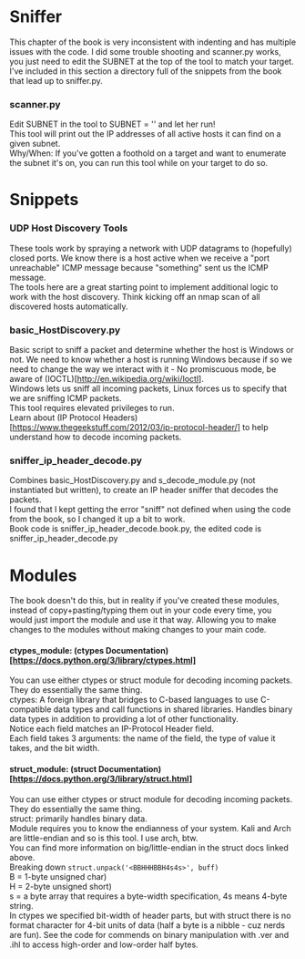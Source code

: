 # Sniffer

This chapter of the book is very inconsistent with indenting and has multiple issues with the code. I did some trouble shooting and scanner.py works, you just need to edit the SUBNET at the top of the tool to match your target.  
I've included in this section a directory full of the snippets from the book that lead up to sniffer.py.  

### scanner.py

Edit SUBNET in the tool to SUBNET = '<Target Subnet>' and let her run!  
This tool will print out the IP addresses of all active hosts it can find on a given subnet.  
Why/When: If you've gotten a foothold on a target and want to enumerate the subnet it's on, you can run this tool while on your target to do so.  

# Snippets

### UDP Host Discovery Tools

These tools work by spraying a network with UDP datagrams to (hopefully) closed ports. We know there is a host active when we receive a "port unreachable" ICMP message because "something" sent us the ICMP message.  
The tools here are a great starting point to implement additional logic to work with the host discovery. Think kicking off an nmap scan of all discovered hosts automatically.  

### basic_HostDiscovery.py

Basic script to sniff a packet and determine whether the host is Windows or not. We need to know whether a host is running Windows because if so we need to change the way we interact with it - No promiscuous mode, be aware of (IOCTL)[http://en.wikipedia.org/wiki/Ioctl].  
Windows lets us sniff all incoming packets, Linux forces us to specify that we are sniffing ICMP packets.  
This tool requires elevated privileges to run.  
Learn about (IP Protocol Headers)[https://www.thegeekstuff.com/2012/03/ip-protocol-header/] to help understand how to decode incoming packets.  

### sniffer_ip_header_decode.py

Combines basic_HostDiscovery.py and s_decode_module.py (not instantiated but written), to create an IP header sniffer that decodes the packets.  
I found that I kept getting the error "sniff" not defined when using the code from the book, so I changed it up a bit to work.  
Book code is sniffer_ip_header_decode.book.py, the edited code is sniffer_ip_header_decode.py  

# Modules

The book doesn't do this, but in reality if you've created these modules, instead of copy+pasting/typing them out in your code every time, you would just import the module and use it that way. Allowing you to make changes to the modules without making changes to your main code.  

#### ctypes_module: (ctypes Documentation)[https://docs.python.org/3/library/ctypes.html]

You can use either ctypes or struct module for decoding incoming packets. They do essentially the same thing.  
ctypes: A foreign library that bridges to C-based languages to use C-compatible data types and call functions in shared libraries. Handles binary data types in addition to providing a lot of other functionality.  
Notice each field matches an IP-Protocol Header field.  
Each field takes 3 arguments: the name of the field, the type of value it takes, and the bit width.  

#### struct_module: (struct Documentation)[https://docs.python.org/3/library/struct.html]

You can use either ctypes or struct module for decoding incoming packets. They do essentially the same thing.  
struct: primarily handles binary data.  
Module requires you to know the endianness of your system. Kali and Arch are little-endian and so is this tool. I use arch, btw.  
    You can find more information on big/little-endian in the struct docs linked above.  
Breaking down ```struct.unpack('<BBHHHBBH4s4s>', buff)```  
    B = 1-byte unsigned char)  
    H = 2-byte unsigned short)  
    s = a byte array that requires a byte-width specification, 4s means 4-byte string.  
In ctypes we specified bit-width of header parts, but with struct there is no format character for 4-bit units of data (half a byte is a nibble - cuz nerds are fun). See the code for commends on binary manipulation with .ver and .ihl to access high-order and low-order half bytes.  
